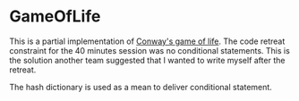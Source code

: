 # GameOfLife

This is a partial implementation of [Conway's game of life](http://en.wikipedia.org/wiki/Conway's_Game_of_Life).
The code retreat constraint for the 40 minutes session was no conditional statements. This is the solution another team suggested that I wanted to write myself after the retreat.

The hash dictionary is used as a mean to deliver conditional statement.
